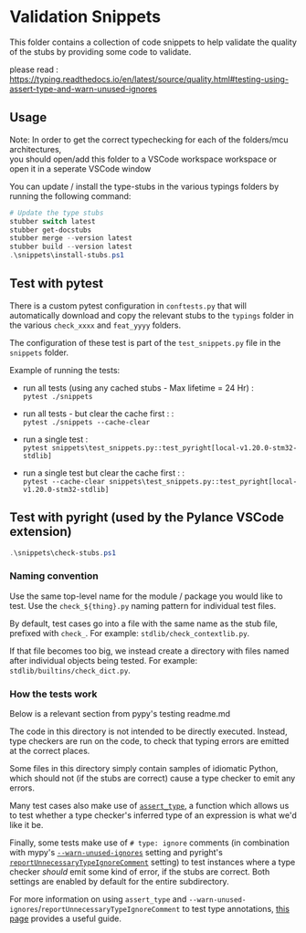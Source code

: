 # Validation Snippets

This folder contains a collection of code snippets to help validate the quality of the stubs by providing some code to validate.

please read : https://typing.readthedocs.io/en/latest/source/quality.html#testing-using-assert-type-and-warn-unused-ignores

## Usage

Note: In order to get the correct typechecking for each of the folders/mcu architectures,  
you should open/add this folder to a VSCode workspace workspace or open it in a seperate VSCode window

You can update / install the type-stubs in the various typings folders by running the following command:

```powershell
# Update the type stubs
stubber switch latest
stubber get-docstubs 
stubber merge --version latest
stubber build --version latest
.\snippets\install-stubs.ps1
```
## Test with pytest

There is a custom pytest configuration in `conftests.py` that will automatically download and copy the relevant stubs to the `typings` folder in the various `check_xxxx` and  `feat_yyyy` folders.

The configuration of these test is part of the `test_snippets.py` file in the `snippets` folder.

Example of running the tests:
- run all tests (using any cached stubs - Max lifetime = 24 Hr) :  
  `pytest ./snippets`

- run all tests - but clear the cache first : :  
  `pytest ./snippets --cache-clear`

- run a single test :  
  `pytest snippets\test_snippets.py::test_pyright[local-v1.20.0-stm32-stdlib]`

- run a single test but clear the cache first : :  
  `pytest --cache-clear snippets\test_snippets.py::test_pyright[local-v1.20.0-stm32-stdlib]`

## Test with pyright (used by the Pylance VSCode extension)

```powershell	
.\snippets\check-stubs.ps1
```


### Naming convention

Use the same top-level name for the module / package you would like to test.
Use the `check_${thing}.py` naming pattern for individual test files.

By default, test cases go into a file with the same name as the stub file, prefixed with `check_`.
For example: `stdlib/check_contextlib.py`.

If that file becomes too big, we instead create a directory with files named after individual objects being tested.
For example: `stdlib/builtins/check_dict.py`.


### How the tests work
Below is a relevant section from pypy's testing readme.md

The code in this directory is not intended to be directly executed. Instead,
type checkers are run on the code, to check that typing errors are
emitted at the correct places.

Some files in this directory simply contain samples of idiomatic Python, which
should not (if the stubs are correct) cause a type checker to emit any errors.

Many test cases also make use of
[`assert_type`](https://docs.python.org/3.11/library/typing.html#typing.assert_type),
a function which allows us to test whether a type checker's inferred type of an
expression is what we'd like it be.

Finally, some tests make use of `# type: ignore` comments (in combination with
mypy's
[`--warn-unused-ignores`](https://mypy.readthedocs.io/en/stable/command_line.html#cmdoption-mypy-warn-unused-ignores)
setting and pyright's
[`reportUnnecessaryTypeIgnoreComment`](https://github.com/microsoft/pyright/blob/main/docs/configuration.md#type-check-diagnostics-settings)
setting) to test instances where a type checker *should* emit some kind of
error, if the stubs are correct. Both settings are enabled by default for the entire
subdirectory.

For more information on using `assert_type` and
`--warn-unused-ignores`/`reportUnnecessaryTypeIgnoreComment` to test type
annotations,
[this page](https://typing.readthedocs.io/en/latest/source/quality.html#testing-using-assert-type-and-warn-unused-ignores)
provides a useful guide.
